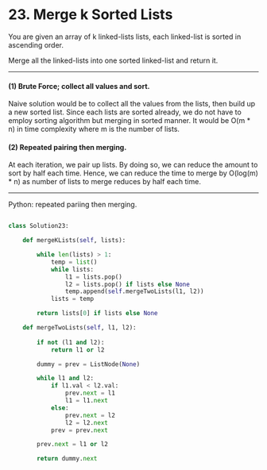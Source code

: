 # 23. Merge k Sorted Lists

You are given an array of k linked-lists lists, each linked-list is sorted in
ascending order.

Merge all the linked-lists into one sorted linked-list and return it.

---

#### (1) Brute Force; collect all values and sort.

Naive solution would be to collect all the values from the lists, then build up
a new sorted list. Since each lists are sorted already, we do not have to
employ sorting algorithm but merging in sorted manner. It would be O(m * n) in
time complexity where m is the number of lists.

#### (2) Repeated pairing then merging.

At each iteration, we pair up lists. By doing so, we can reduce the amount to
sort by half each time. Hence, we can reduce the time to merge by O(log(m) * n)
as number of lists to merge reduces by half each time.

---

Python: repeated pariing then merging.

```python

class Solution23:

    def mergeKLists(self, lists):

        while len(lists) > 1:
            temp = list()
            while lists:
                l1 = lists.pop()
                l2 = lists.pop() if lists else None
                temp.append(self.mergeTwoLists(l1, l2))
            lists = temp

        return lists[0] if lists else None

    def mergeTwoLists(self, l1, l2):
        
        if not (l1 and l2):
            return l1 or l2

        dummy = prev = ListNode(None)

        while l1 and l2:
            if l1.val < l2.val:
                prev.next = l1
                l1 = l1.next
            else:
                prev.next = l2
                l2 = l2.next
            prev = prev.next

        prev.next = l1 or l2

        return dummy.next
```
